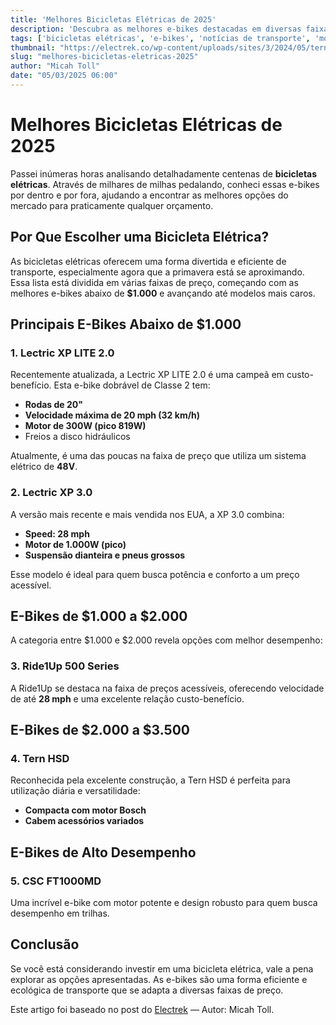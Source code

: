 ```yaml
---
title: 'Melhores Bicicletas Elétricas de 2025'
description: 'Descubra as melhores e-bikes destacadas em diversas faixas de preço em março de 2025.'
tags: ['bicicletas elétricas', 'e-bikes', 'notícias de transporte', 'mobilidade elétrica']
thumbnail: "https://electrek.co/wp-content/uploads/sites/3/2024/05/tern-quick-haul-taiwan-header.jpg?quality=82&strip=all&w=1600"
slug: "melhores-bicicletas-eletricas-2025"
author: "Micah Toll"
date: "05/03/2025 06:00"
---
```


# Melhores Bicicletas Elétricas de 2025

Passei inúmeras horas analisando detalhadamente centenas de **bicicletas elétricas**. Através de milhares de milhas pedalando, conheci essas e-bikes por dentro e por fora, ajudando a encontrar as melhores opções do mercado para praticamente qualquer orçamento.

## Por Que Escolher uma Bicicleta Elétrica?

As bicicletas elétricas oferecem uma forma divertida e eficiente de transporte, especialmente agora que a primavera está se aproximando. Essa lista está dividida em várias faixas de preço, começando com as melhores e-bikes abaixo de **$1.000** e avançando até modelos mais caros.

## Principais E-Bikes Abaixo de $1.000

### **1. Lectric XP LITE 2.0**  
Recentemente atualizada, a Lectric XP LITE 2.0 é uma campeã em custo-benefício. Esta e-bike dobrável de Classe 2 tem:
- **Rodas de 20"**  
- **Velocidade máxima de 20 mph (32 km/h)**  
- **Motor de 300W (pico 819W)**  
- Freios a disco hidráulicos  

Atualmente, é uma das poucas na faixa de preço que utiliza um sistema elétrico de **48V**.

### **2. Lectric XP 3.0**  
A versão mais recente e mais vendida nos EUA, a XP 3.0 combina:
- **Speed: 28 mph**  
- **Motor de 1.000W (pico)**  
- **Suspensão dianteira e pneus grossos**  

Esse modelo é ideal para quem busca potência e conforto a um preço acessível.

## E-Bikes de $1.000 a $2.000

A categoria entre $1.000 e $2.000 revela opções com melhor desempenho:

### **3. Ride1Up 500 Series**  
A Ride1Up se destaca na faixa de preços acessíveis, oferecendo velocidade de até **28 mph** e uma excelente relação custo-benefício.

## E-Bikes de $2.000 a $3.500

### **4. Tern HSD**  
Reconhecida pela excelente construção, a Tern HSD é perfeita para utilização diária e versatilidade:
- **Compacta com motor Bosch**  
- **Cabem acessórios variados**  

## E-Bikes de Alto Desempenho

### **5. CSC FT1000MD**  
Uma incrível e-bike com motor potente e design robusto para quem busca desempenho em trilhas.

## Conclusão

Se você está considerando investir em uma bicicleta elétrica, vale a pena explorar as opções apresentadas. As e-bikes são uma forma eficiente e ecológica de transporte que se adapta a diversas faixas de preço.

Este artigo foi baseado no post do [Electrek](https://electrek.co/2025/03/04/here-are-the-best-electric-bikes-you-can-buy-at-every-price-level/) — Autor: Micah Toll.